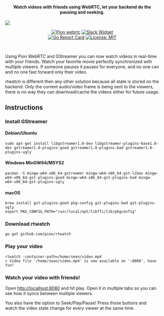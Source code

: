 <h4 align="center">Watch videos with friends using WebRTC, let your backend do the pausing and seeking.</h4>

<p align="center">
  <img style="min-width:100%;" src="https://raw.githubusercontent.com/pion/rtwatch/0d148eadb94c534cb62f39788251f057aea48adf/.github/rtwatch.gif">
</p>

<p align="center">
  <a href="https://pion.ly"><img src="https://img.shields.io/badge/pion-webrtc-gray.svg?longCache=true&colorB=brightgreen" alt="Pion webrtc"></a>
  <a href="https://pion.ly/slack"><img src="https://img.shields.io/badge/join-us%20on%20slack-gray.svg?longCache=true&logo=slack&colorB=brightgreen" alt="Slack Widget"></a>
  <br>
  <a href="https://goreportcard.com/report/github.com/pion/rtwatch"><img src="https://goreportcard.com/badge/github.com/pion/rtwatch" alt="Go Report Card"></a>
  <a href="LICENSE"><img src="https://img.shields.io/badge/License-MIT-yellow.svg" alt="License: MIT"></a>
</p>
<br>

Using Pion WebRTC and GStreamer you can now watch videos in real-time with your friends. Watch your favorite movie perfectly synchronized with multiple viewers. If someone pauses it pauses for everyone, and no one can and no one fast forward only their video.

*rtwatch* is different then any other solution because all state is stored on the backend. Only the current audio/video frame is being sent to the viewers, there is no way they can download/cache the videos either for future usage.

## Instructions
### Install GStreamer
#### Debian/Ubuntu
`sudo apt-get install libgstreamer1.0-dev libgstreamer-plugins-base1.0-dev gstreamer1.0-plugins-good gstreamer1.0-plugins-bad gstreamer1.0-plugins-ugly`
#### Windows MinGW64/MSYS2
`pacman -S mingw-w64-x86_64-gstreamer mingw-w64-x86_64-gst-libav mingw-w64-x86_64-gst-plugins-good mingw-w64-x86_64-gst-plugins-bad mingw-w64-x86_64-gst-plugins-ugly`
#### macOS
```
brew install gst-plugins-good pkg-config gst-plugins-bad gst-plugins-ugly
export PKG_CONFIG_PATH="/usr/local/opt/libffi/lib/pkgconfig"
```

### Download rtwatch
```
go get github.com/pion/rtwatch
```

### Play your video
```
rtwatch -container-path=/home/sean/video.mp4
> Video file '/home/sean/video.mp4' is now available on ':8080', have fun!
```

### Watch your video with friends!
Open [http://localhost:8080](http://localhost:8080) and hit play. Open it in multiple tabs so you can see how it syncs between multiple viewers.

You also have the option to Seek/Play/Pause! Press those buttons and watch the video state change for every viewer at the same time.
